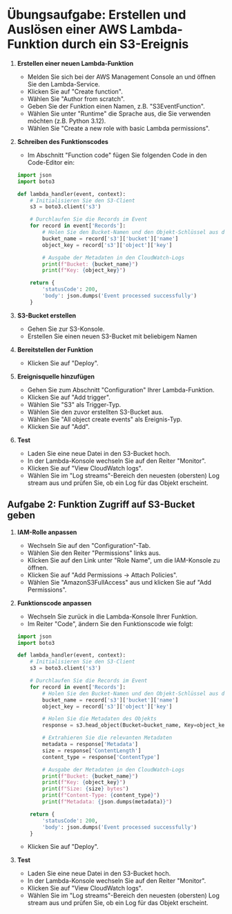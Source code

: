 # Übungsaufgabe: Erstellen und Auslösen einer AWS Lambda-Funktion durch ein S3-Ereignis

1. **Erstellen einer neuen Lambda-Funktion**
    - Melden Sie sich bei der AWS Management Console an und öffnen Sie den Lambda-Service.
    - Klicken Sie auf "Create function".
    - Wählen Sie "Author from scratch".
    - Geben Sie der Funktion einen Namen, z.B. "S3EventFunction".
    - Wählen Sie unter "Runtime" die Sprache aus, die Sie verwenden möchten (z.B. Python 3.12).
    - Wählen Sie "Create a new role with basic Lambda permissions".

2. **Schreiben des Funktionscodes**
    - Im Abschnitt "Function code" fügen Sie folgenden Code in den Code-Editor ein:

    ```python
    import json
    import boto3

    def lambda_handler(event, context):
        # Initialisieren Sie den S3-Client
        s3 = boto3.client('s3')

        # Durchlaufen Sie die Records im Event
        for record in event['Records']:
            # Holen Sie den Bucket-Namen und den Objekt-Schlüssel aus dem Event
            bucket_name = record['s3']['bucket']['name']
            object_key = record['s3']['object']['key']

            # Ausgabe der Metadaten in den CloudWatch-Logs
            print(f"Bucket: {bucket_name}")
            print(f"Key: {object_key}")

        return {
            'statusCode': 200,
            'body': json.dumps('Event processed successfully')
        }
    ```

3. **S3-Bucket erstellen**
    - Gehen Sie zur S3-Konsole.
    - Erstellen Sie einen neuen S3-Bucket mit beliebigem Namen

4. **Bereitstellen der Funktion**
    - Klicken Sie auf "Deploy".

5. **Ereignisquelle hinzufügen**
    - Gehen Sie zum Abschnitt "Configuration" Ihrer Lambda-Funktion.
    - Klicken Sie auf "Add trigger".
    - Wählen Sie "S3" als Trigger-Typ.
    - Wählen Sie den zuvor erstellten S3-Bucket aus.
    - Wählen Sie "All object create events" als Ereignis-Typ.
    - Klicken Sie auf "Add".

6. **Test**
    - Laden Sie eine neue Datei in den S3-Bucket hoch.
    - In der Lambda-Konsole wechseln Sie auf den Reiter "Monitor".
    - Klicken Sie auf "View CloudWatch logs".
    - Wählen Sie im "Log streams"-Bereich den neuesten (obersten) Log stream aus und prüfen Sie, ob ein Log für das Objekt erscheint.

## Aufgabe 2: Funktion Zugriff auf S3-Bucket geben
1. **IAM-Rolle anpassen**
    - Wechseln Sie auf den "Configuration"-Tab.
    - Wählen Sie den Reiter "Permissions" links aus.
    - Klicken Sie auf den Link unter "Role Name", um die IAM-Konsole zu öffnen.
    - Klicken Sie auf "Add Permissions -> Attach Policies".
    - Wählen Sie "AmazonS3FullAccess" aus und klicken Sie auf "Add Permissions".

2. **Funktionscode anpassen**
    - Wechseln Sie zurück in die Lambda-Konsole Ihrer Funktion.
    - Im Reiter "Code", ändern Sie den Funktionscode wie folgt:

    ```python
    import json
    import boto3

    def lambda_handler(event, context):
        # Initialisieren Sie den S3-Client
        s3 = boto3.client('s3')

        # Durchlaufen Sie die Records im Event
        for record in event['Records']:
            # Holen Sie den Bucket-Namen und den Objekt-Schlüssel aus dem Event
            bucket_name = record['s3']['bucket']['name']
            object_key = record['s3']['object']['key']

            # Holen Sie die Metadaten des Objekts
            response = s3.head_object(Bucket=bucket_name, Key=object_key)

            # Extrahieren Sie die relevanten Metadaten
            metadata = response['Metadata']
            size = response['ContentLength']
            content_type = response['ContentType']

            # Ausgabe der Metadaten in den CloudWatch-Logs
            print(f"Bucket: {bucket_name}")
            print(f"Key: {object_key}")
            print(f"Size: {size} bytes")
            print(f"Content-Type: {content_type}")
            print(f"Metadata: {json.dumps(metadata)}")

        return {
            'statusCode': 200,
            'body': json.dumps('Event processed successfully')
        }
    ```
    - Klicken Sie auf "Deploy".

3. **Test**
    - Laden Sie eine neue Datei in den S3-Bucket hoch.
    - In der Lambda-Konsole wechseln Sie auf den Reiter "Monitor".
    - Klicken Sie auf "View CloudWatch logs".
    - Wählen Sie im "Log streams"-Bereich den neuesten (obersten) Log stream aus und prüfen Sie, ob ein Log für das Objekt erscheint.
